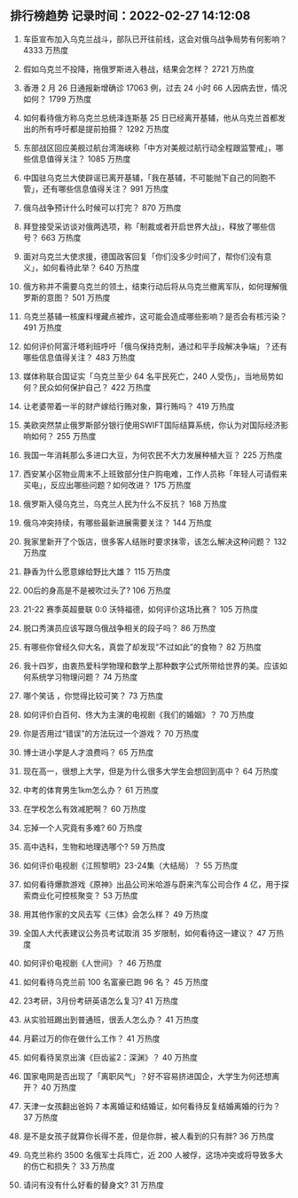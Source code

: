 
## 排行榜趋势 记录时间：2022-02-27 14:12:08
  
  1. 车臣宣布加入乌克兰战斗，部队已开往前线，这会对俄乌战争局势有何影响？ 4333 万热度
    
  2. 假如乌克兰不投降，拖俄罗斯进入巷战，结果会怎样？ 2721 万热度
    
  3. 香港 2 月 26 日通报新增确诊 17063 例，过去 24 小时 66 人因病去世，情况如何？ 1799 万热度
    
  4. 如何看待俄方称乌克兰总统泽连斯基 25 日已经离开基辅，他从乌克兰首都发出的所有呼吁都是提前拍摄？ 1292 万热度
    
  5. 东部战区回应美舰过航台湾海峡称「中方对美舰过航行动全程跟监警戒」，哪些信息值得关注？ 1085 万热度
    
  6. 中国驻乌克兰大使辟谣已离开基辅，「我在基辅，不可能抛下自己的同胞不管」，还有哪些信息值得关注？ 991 万热度
    
  7. 俄乌战争预计什么时候可以打完？ 870 万热度
    
  8. 拜登接受采访谈对俄两选项，称「制裁或者开启世界大战」，释放了哪些信号？ 663 万热度
    
  9. 面对乌克兰大使求援，德国政客回复「你们没多少时间了，帮你们没有意义」，如何看待此举？ 640 万热度
    
  10. 俄方称并不需要乌克兰的领土，结束行动后将从乌克兰撤离军队，如何理解俄罗斯的意图？ 501 万热度
    
  11. 乌克兰基辅一核废料埋藏点被炸，这可能会造成哪些影响？是否会有核污染？ 491 万热度
    
  12. 如何评价阿富汗塔利班呼吁「俄乌保持克制，通过和平手段解决争端」？还有哪些信息值得关注？ 483 万热度
    
  13. 媒体称联合国证实「乌克兰至少 64 名平民死亡，240 人受伤」，当地局势如何？民众如何保护自己？ 422 万热度
    
  14. 让老婆带着一半的财产嫁给行贿对象，算行贿吗？ 419 万热度
    
  15. 美欧突然禁止俄罗斯部分银行使用SWIFT国际结算系统，你认为对国际经济影响如何？ 255 万热度
    
  16. 我国一年消耗那么多进口大豆，为何农民不大力发展种植大豆？ 225 万热度
    
  17. 西安某小区物业周末不上班致部分住户购电难，工作人员称「年轻人可请假来买电」，反应出哪些问题？如何改进？ 175 万热度
    
  18. 俄罗斯入侵乌克兰，乌克兰人民为什么不反抗？ 168 万热度
    
  19. 俄乌冲突持续，有哪些最新进展需要关注？ 144 万热度
    
  20. 我家里新开了个饭店，很多客人结账时要求抹零，该怎么解决这种问题？ 132 万热度
    
  21. 静香为什么愿意嫁给野比大雄？ 115 万热度
    
  22. 00后的身高是不是被吹过头了? 106 万热度
    
  23. 21-22 赛季英超曼联 0:0 沃特福德，如何评价这场比赛？ 105 万热度
    
  24. 脱口秀演员应该写跟乌俄战争相关的段子吗？ 86 万热度
    
  25. 有哪些你曾经久仰大名，真尝了却发现“不过如此”的食物？ 82 万热度
    
  26. 我十四岁，由衷热爱科学物理和数学上那种数字公式所带给世界的美。应该如何系统学习物理问题？ 74 万热度
    
  27. 哪个笑话 ，你觉得比较可笑？ 73 万热度
    
  28. 如何评价白百何、佟大为主演的电视剧《我们的婚姻》？ 70 万热度
    
  29. 你是否用过“错误”的方法玩过一个游戏？ 70 万热度
    
  30. 博士进小学是人才浪费吗？ 65 万热度
    
  31. 现在高一，很想上大学，但是为什么很多大学生会想回到高中？ 64 万热度
    
  32. 中考的体育男生1km怎么办？ 61 万热度
    
  33. 在学校怎么有效减肥啊？ 60 万热度
    
  34. 忘掉一个人究竟有多难? 60 万热度
    
  35. 高中选科，生物和地理选哪个? 59 万热度
    
  36. 如何评价电视剧《江照黎明》23-24集（大结局）？ 55 万热度
    
  37. 如何看待爆款游戏《原神》出品公司米哈游与蔚来汽车公司合作 4 亿，用于探索商业化可控核聚变？ 53 万热度
    
  38. 用其他作家的文风去写《三体》会怎么样？ 49 万热度
    
  39. 全国人大代表建议公务员考试取消 35 岁限制，如何看待这一建议？ 47 万热度
    
  40. 如何评价电视剧《人世间》？ 46 万热度
    
  41. 如何看待乌克兰前 100 名富豪已跑 96 名？ 45 万热度
    
  42. 23考研，3月份考研英语怎么复习? 41 万热度
    
  43. 从实验班踢出到普通班，很丢人怎么办？ 41 万热度
    
  44. 月薪过万的你在做什么工作？ 41 万热度
    
  45. 如何看待吴京出演《巨齿鲨2：深渊》？ 40 万热度
    
  46. 国家电网是否出现了「离职风气」？好不容易挤进国企，大学生为何还想离开？ 40 万热度
    
  47. 天津一女孩翻出爸妈 7 本离婚证和结婚证，如何看待反复结婚离婚的行为？ 37 万热度
    
  48. 是不是女孩子就算你长得不差，但是你胖，被人看到的只有胖? 36 万热度
    
  49. 乌克兰称约 3500 名俄军士兵阵亡，近 200 人被俘，这场冲突或将导致多大的伤亡和损失？ 33 万热度
    
  50. 请问有没有什么好看的替身文? 31 万热度
    